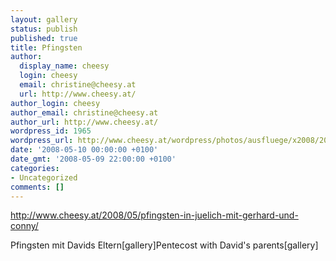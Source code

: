 ```yaml
---
layout: gallery
status: publish
published: true
title: Pfingsten
author:
  display_name: cheesy
  login: cheesy
  email: christine@cheesy.at
  url: http://www.cheesy.at/
author_login: cheesy
author_email: christine@cheesy.at
author_url: http://www.cheesy.at/
wordpress_id: 1965
wordpress_url: http://www.cheesy.at/wordpress/photos/ausfluege/x2008/2008-05/
date: '2008-05-10 00:00:00 +0100'
date_gmt: '2008-05-09 22:00:00 +0100'
categories:
- Uncategorized
comments: []
---
```

http://www.cheesy.at/2008/05/pfingsten-in-juelich-mit-gerhard-und-conny/
<!--:de-->Pfingsten mit Davids Eltern[gallery]<!--:--><!--:en-->Pentecost with David's parents[gallery]<!--:-->
